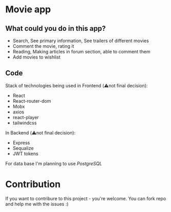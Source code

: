 # Movie app

## What could you do in this app?

  - Search, See primary information, See trailers of different movies
  - Comment the movie, rating it
  - Reading, Making articles in forum section, able to comment them
  - Add movies to wishlist

## Code

Stack of technologies being used in Frontend (⚠️not final decision):

  - React
  - React-router-dom
  - Mobx
  - axios
  - react-player
  - tailwindcss

In Backend (⚠️not final decision):

  - Express
  - Sequalize
  - JWT tokens

For data base I'm planning to use *PostgreSQL*

# Contribution
If you want to contribure to this project - you're welcome. You can fork repo and help me with the issues :)
